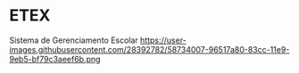 # ETEX
Sistema de Gerenciamento Escolar
https://user-images.githubusercontent.com/28392782/58734007-96517a80-83cc-11e9-9eb5-bf79c3aeef6b.png
